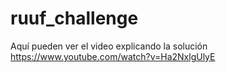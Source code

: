 # ruuf_challenge
Aquí pueden ver el video explicando la solución
https://www.youtube.com/watch?v=Ha2NxlgUlyE
